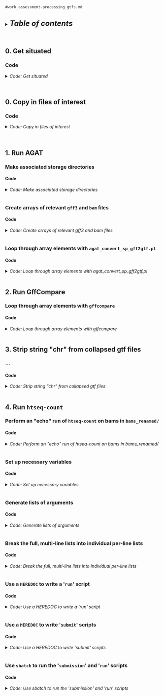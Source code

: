 
`#work_assessment-processing_gtfs.md`
<br />
<br />

<details>
<summary><b><font size="+2"><i>Table of contents</i></font></b></summary>
<!-- MarkdownTOC -->

1. [0. Get situated](#0-get-situated)
    1. [Code](#code)
1. [0. Copy in files of interest](#0-copy-in-files-of-interest)
    1. [Code](#code-1)
1. [1. Run AGAT](#1-run-agat)
    1. [Make associated storage directories](#make-associated-storage-directories)
        1. [Code](#code-2)
    1. [Create arrays of relevant `gff3` and `bam` files](#create-arrays-of-relevant-gff3-and-bam-files)
        1. [Code](#code-3)
    1. [Loop through array elements with `agat_convert_sp_gff2gtf.pl`](#loop-through-array-elements-with-agat_convert_sp_gff2gtfpl)
        1. [Code](#code-4)
1. [2. Run GffCompare](#2-run-gffcompare)
    1. [Loop through array elements with `gffcompare`](#loop-through-array-elements-with-gffcompare)
        1. [Code](#code-5)
1. [3. Strip string "chr" from collapsed gtf files](#3-strip-string-chr-from-collapsed-gtf-files)
    1. [...](#)
        1. [Code](#code-6)
1. [4. Run `htseq-count`](#4-run-htseq-count)
    1. [Perform an "echo" run of `htseq-count` on bams in `bams_renamed/`](#perform-an-echo-run-of-htseq-count-on-bams-in-bams_renamed)
        1. [Code](#code-7)
    1. [Set up necessary variables](#set-up-necessary-variables)
        1. [Code](#code-8)
    1. [Generate lists of arguments](#generate-lists-of-arguments)
        1. [Code](#code-9)
    1. [Break the full, multi-line lists into individual per-line lists](#break-the-full-multi-line-lists-into-individual-per-line-lists)
        1. [Code](#code-10)
    1. [Use a `HEREDOC` to write a '`run`' script](#use-a-heredoc-to-write-a-run-script)
        1. [Code](#code-11)
    1. [Use a `HEREDOC` to write '`submit`' scripts](#use-a-heredoc-to-write-submit-scripts)
        1. [Code](#code-12)
    1. [Use `sbatch` to run the '`submission`' and '`run`' scripts](#use-sbatch-to-run-the-submission-and-run-scripts)
        1. [Code](#code-13)

<!-- /MarkdownTOC -->
</details>
<br />
<br />

<a id="0-get-situated"></a>
## 0. Get situated
<a id="code"></a>
### Code
<details>
<summary><i>Code: Get situated</i></summary>

```bash
#!/bin/bash

# tmux new -s gff3
# tmux attach -t gff3
grabnode  # 8, defaults

transcriptome && 
    {
        cd "results/2023-0215" \
            || echo "cd'ing failed; check on this..."
    }

if [[ "${CONDA_DEFAULT_ENV}" != "base" ]]; then 
    conda deactivate
fi
source activate gff3_env
```
</details>
<br />
<br />

<a id="0-copy-in-files-of-interest"></a>
## 0. Copy in files of interest
<a id="code-1"></a>
### Code
<details>
<summary><i>Code: Copy in files of interest</i></summary>

```bash
#!/bin/bash

#  Already ----------------------------
p_gen="${HOME}/genomes"
p_gtf="${HOME}/tsukiyamalab/kalavatt/2022_transcriptome-construction/results/2023-0215/infiles_gtf-gff3/already"

if [[ ! -d "${p_gtf}" ]]; then mkdir -p "${p_gtf}"; fi

#  Check that files exist with the given paths
., "${p_gen}/combined_AG/gtf/combined_AG.gtf"
., "${p_gen}/combined_SC_KL_20S/gff3/combined_SC_KL_20S.gff3"
., "${p_gen}/combined_SC_KL_20S/gff3/combined_SC_KL.gff3"
., "${p_gen}/kluyveromyces_lactis_gca_000002515/Ensembl/55/gff3/Kluyveromyces_lactis_gca_000002515.ASM251v1.55.gff3"
., "${p_gen}/sacCer3/Ensembl/108/gtf/Saccharomyces_cerevisiae.R64-1-1.108.gtf"
., "${p_gen}/sacCer3/Ensembl/108/gtf/Saccharomyces_cerevisiae.R64-1-1.108.plus-chr-rename.gtf"

#  Copy in necessary files
if [[ ! -f "${p_gtf}/combined_AG.gtf" ]]; then
    cp \
        "${p_gen}/combined_AG/gtf/combined_AG.gtf" \
        "${p_gtf}/combined_AG.gtf"
fi

if [[ ! -f "${p_gtf}/combined_SC_KL_20S.gff3" ]]; then
    cp \
        "${p_gen}/combined_SC_KL_20S/gff3/combined_SC_KL_20S.gff3" \
        "${p_gtf}/combined_SC_KL_20S.gff3"
fi

if [[ ! -f "${p_gtf}/combined_SC_KL.gff3" ]]; then
    cp \
        "${p_gen}/combined_SC_KL_20S/gff3/combined_SC_KL.gff3" \
        "${p_gtf}/combined_SC_KL.gff3"
fi

if [[ ! -f "${p_gtf}/Kluyveromyces_lactis_gca_000002515.ASM251v1.55.gff3" ]]; then
    cp \
        "${p_gen}/kluyveromyces_lactis_gca_000002515/Ensembl/55/gff3/Kluyveromyces_lactis_gca_000002515.ASM251v1.55.gff3" \
        "${p_gtf}/Kluyveromyces_lactis_gca_000002515.ASM251v1.55.gff3"
fi

if [[ ! -f "${p_gtf}/Saccharomyces_cerevisiae.R64-1-1.108.gtf" ]]; then
    cp \
        "${p_gen}/sacCer3/Ensembl/108/gtf/Saccharomyces_cerevisiae.R64-1-1.108.gtf" \
        "${p_gtf}/Saccharomyces_cerevisiae.R64-1-1.108.gtf"
fi

if [[ ! -f "${p_gtf}/Saccharomyces_cerevisiae.R64-1-1.108.plus-chr-rename.gtf" ]]; then
    cp \
        "${p_gen}/sacCer3/Ensembl/108/gtf/Saccharomyces_cerevisiae.R64-1-1.108.plus-chr-rename.gtf" \
        "${p_gtf}/Saccharomyces_cerevisiae.R64-1-1.108.plus-chr-rename.gtf"
fi


#  Trinity-GG -------------------------
p_trinity="${HOME}/tsukiyamalab/kalavatt/2022_transcriptome-construction/results/2023-0111/outfiles_GMAP_rough-draft/Trinity-GG"
p_gtf="${HOME}/tsukiyamalab/kalavatt/2022_transcriptome-construction/results/2023-0215/infiles_gtf-gff3"

if [[ ! -d "${p_gtf}/Trinity-GG" ]]; then
    echo " No \${p_gtf}/Trinity-GG... Copying it in now"
    cp -r "${p_trinity}" "${p_gtf}"
fi
```
</details>
<br />
<br />

<a id="1-run-agat"></a>
## 1. Run AGAT
<a id="make-associated-storage-directories"></a>
### Make associated storage directories
<a id="code-2"></a>
#### Code
<details>
<summary><i>Code: Make associated storage directories</i></summary>

```bash
#!/bin/bash

mkdir -p outfiles_gtf-gff3/{already,Trinity-GG}
mkdir -p outfiles_gtf-gff3/Trinity-GG/{G_N,Q_N}/err_out

mkdir -p outfiles_htseq-count/{already,Trinity-GG}
mkdir -p outfiles_htseq-count/Trinity-GG/{G_N,Q_N}/{sh,list,err_out}
```
</details>
<br />

<a id="create-arrays-of-relevant-gff3-and-bam-files"></a>
### Create arrays of relevant `gff3` and `bam` files
<a id="code-3"></a>
#### Code
<details>
<summary><i>Code: Create arrays of relevant gff3 and bam files</i></summary>

```bash
#!/bin/bash

unset stems
typeset -a stems
while IFS=" " read -r -d $'\0'; do
    stems+=( "${REPLY%.gff3}" )
done < <(\
    find . \
        -type f \
        -name "trinity*.gff3" \
        -print0 \
            | sort -z\
)
echo_test "${stems[@]}"
echo "${#stems[@]}"  # 12

unset bams
typeset -a bams
while IFS=" " read -r -d $'\0'; do
    bams+=( "${REPLY}" )
done < <(\
    find "bams_renamed/UT_prim_UMI" \
        -type l \
        -name "*ovn*bam" \
        -print0 \
            | sort -z \
)
echo_test "${bams[@]}"
echo "${#bams[@]}"  # 8
```
</details>
<br />

<a id="loop-through-array-elements-with-agat_convert_sp_gff2gtfpl"></a>
### Loop through array elements with `agat_convert_sp_gff2gtf.pl`
<a id="code-4"></a>
#### Code
<details>
<summary><i>Code: Loop through array elements with agat_convert_sp_gff2gtf.pl</i></summary>

```bash
#!/bin/bash

for h in ./outfiles_gtf-gff3/Trinity-GG/{G_N,Q_N}/trinity-gg_*.gtf; do
    if [[ ! -e "${h}" ]]; then
        for i in "${stems[@]}"; do
            in="${i}.gff3"
            out="$(echo "${i}" | sed 's/infiles/outfiles/g' - )"
            err_out="$(dirname "${out}")/err_out/01-agat.$(basename "${out}")"
            echo "Running agat_convert_sp_gff2gtf.pl"
            echo "        in   ${in}"
            echo "       out  ${out}.gtf"
            echo "    stdout  ${err_out}.stdout.txt"
            echo "    stderr  ${err_out}.stderr.txt"
            echo ""

            agat_convert_sp_gff2gtf.pl \
                --gff "${in}" \
                -o "${out}.gtf" \
                    > >(tee -a "${err_out}.stdout.txt") \
                    2> >(tee -a "${err_out}.stderr.txt")
        done
    else
        echo "Files already exist; thus, skipping the running of AGAT"
    fi
    
    break
done
```
</details>
<br />

<a id="2-run-gffcompare"></a>
## 2. Run GffCompare
<a id="loop-through-array-elements-with-gffcompare"></a>
### Loop through array elements with `gffcompare`
<a id="code-5"></a>
#### Code
<details>
<summary><i>Code: Loop through array elements with gffcompare</i></summary>

```bash
#!/bin/bash

for h in ./outfiles_gtf-gff3/Trinity-GG/{G_N,Q_N}/trinity-gg_*.gffcompare; do
    if [[ ! -e "${h}" ]]; then
        for i in "${stems[@]}"; do
            in="$(echo "${i}" | sed 's/infiles/outfiles/g' - ).gtf"
            out="${in%.gtf}"
            err_out="$(dirname "${out}")/err_out/02-gffcompare.$(basename "${out}")"
            echo "Running gffcompare"
            echo "        in  ${in}"
            echo "       out  ${out}"
            echo "    stdout  ${err_out}.stdout.txt"
            echo "    stderr  ${err_out}.stderr.txt"
            echo ""
            
            echo "\
            gffcompare -C \"${in}\" \\
                -o \"${out}\" \\
                    > >(tee -a \"${err_out%.gtf}.stdout.txt\") \\
                    2> >(tee -a \"${err_out%.gtf}.stderr.txt\")
            "

            gffcompare -C "${in}" \
                -o "${out}.gffcompare" \
                > >(tee -a "${err_out%.gtf}.stdout.txt") \
                2> >(tee -a "${err_out%.gtf}.stderr.txt")
        done
    else
        echo "Files already exist; thus, skipping the running of GffCompare"
    fi

    break
done
```
</details>
<br />

<a id="3-strip-string-chr-from-collapsed-gtf-files"></a>
## 3. Strip string "chr" from collapsed gtf files
<a id="..."></a>
### ...
<a id="code-6"></a>
#### Code
<details>
<summary><i>Code: Strip string "chr" from collapsed gtf files</i></summary>

```bash
#!/bin/bash
#DONTRUN #CONTINUE

for h in ./outfiles_gtf-gff3/Trinity-GG/{G_N,Q_N}/trinity-gg_*.gffcompare.combined.sans-chr.gtf; do
    if [[ ! -e "${h}" ]]; then
        for i in "${stems[@]}"; do
            in="$(echo "${i}" | sed 's/infiles/outfiles/g' - ).gffcompare.combined.gtf"
            out="${in%.gtf}.sans-chr.gtf"
            err_out="$(dirname "${out}")/err_out/03-chr-rename.$(basename "${out}" .gffcompare.combined.sans-chr.gtf)"
            echo "Running htseq-count"
            echo "        in                        ${in}"
            echo "       out                        ${out}"
            echo "    stdout  ${err_out}.stdout.txt"
            echo "    stderr  ${err_out}.stderr.txt"
            echo ""

            echo "awk -F '\t' 'BEGIN {OFS = FS} { gsub(/chr/, "", \$1); print }' ${in} > ${out}"

            awk -F '\t' 'BEGIN {OFS = FS} { gsub(/chr/, "", $1); print }' ${in} > ${out}
        done
    else
        echo "Files already exist; thus, skipping the running of awk"
    fi

    break
done
```
</details>
<br />

<a id="4-run-htseq-count"></a>
## 4. Run `htseq-count`
<a id="perform-an-echo-run-of-htseq-count-on-bams-in-bams_renamed"></a>
### Perform an "echo" run of `htseq-count` on bams in `bams_renamed/`
<a id="code-7"></a>
#### Code
<details>
<summary><i>Code: Perform an "echo" run of htseq-count on bams in bams_renamed/</i></summary>

```bash
#!/bin/bash

h=0
for i in "strd-eq" "strd-rv"; do
    for j in "all" "none"; do
        for k in "${stems[@]}"; do
            # i="reverse"  # echo "${i}"
            # j="all"  # echo "${j}"
            # k="${stems[0]}"  # echo "${k}"            
            in="$(echo "${k}" | sed 's/infiles/outfiles/g' - ).gffcompare.combined.sans-chr.gtf"  # ., "${in}"
            out="$(echo "${k}" | sed 's/infiles_gtf-gff3/outfiles_htseq-count/g' - ).hc-${i}.tsv"  # echo "${out}"
            err_out="$(dirname "${out}")/err_out/03-htseq-count-${i}.$(basename "${out}" .tsv)"  # echo "${err_out}"
            echo "Running htseq-count"
            echo "        in                                    ${in}"
            echo "       out                                 ${out}"
            echo "    stdout  ${err_out}.stdout.txt"
            echo "    stderr  ${err_out}.stderr.txt"
            echo ""

            if [[ "${i}" == "strd-eq" ]]; then
                hc_strd="yes"
            elif [[ "${i}" == "strd-rv" ]]; then
                hc_strd="reverse"
            fi

            let h++
            printf "    Iteration '%d'\n\n" "${h}"

            echo "\
            htseq-count \\
                --order \"pos\" \\
                --stranded \"${hc_strd}\" \\
                --nonunique \"all\" \\
                --type \"transcript\" \\
                --idattr \"gene_id\" \\
                --nprocesses \"${SLURM_CPUS_ON_NODE}\" \\
                --counts_output \"${out}\" \\
                --with-header \\
                \${bams[*]} \\
                \"${in}\" \\
                     > >(tee -a \"${err_out}.stdout.txt\") \\
                    2> >(tee -a \"${err_out}.stderr.txt\")
            "

            # start="$(date +%s.%N)"
            # htseq-count \
            #     --order "pos" \
            #     --stranded "${i}" \
            #     --nonunique "all" \
            #     --type "transcript" \
            #     --idattr "gene_id" \
            #     --nprocesses "${SLURM_CPUS_ON_NODE}" \
            #     --counts_output "${out}" \
            #     --with-header \
            #     ${bams[*]} \
            #     "${in}" \
            #         > >(tee -a "${err_out}.stdout.txt") \
            #         2> >(tee -a "${err_out}.stderr.txt")
            # end="$(date +%s.%N)"
            # run_time="$( echo "$end - $start" | bc -l )"
            # echo "${run_time}"  # ~18 minutes per iteration
        done
    done
done
```
</details>
<br />

<a id="set-up-necessary-variables"></a>
### Set up necessary variables
<a id="code-8"></a>
#### Code
<details>
<summary><i>Code: Set up necessary variables</i></summary>

```bash
#!/bin/bash
#DONTRUN #CONTINUE

script_run="run_htseq-count.sh"  # echo "${script_run}"
script_submit="submit_run_htseq-count.sh"  # echo "${script_submit}"
threads=16  # echo "${threads}"

store_scripts_G="outfiles_htseq-count/Trinity-GG/G_N/sh"  # echo "${store_scripts_G}"  # ., "${store_scripts_G}"
store_scripts_Q="outfiles_htseq-count/Trinity-GG/Q_N/sh"  # echo "${store_scripts_Q}"  # ., "${store_scripts_Q}"

store_err_out_G="outfiles_htseq-count/Trinity-GG/G_N/err_out"  # echo "${store_err_out_G}"  # ., "${store_err_out_G}"
store_err_out_Q="outfiles_htseq-count/Trinity-GG/Q_N/err_out"  # echo "${store_err_out_Q}"  # ., "${store_err_out_Q}"

store_lists_G="outfiles_htseq-count/Trinity-GG/G_N/list"  # echo "${store_lists_G}"  # ., "${store_lists_G}"
store_lists_Q="outfiles_htseq-count/Trinity-GG/Q_N/list"  # echo "${store_lists_Q}"  # ., "${store_lists_Q}"

list="Trinity-GG.htseq-count.txt"  # echo "${list}"
max_id_job=12  # echo "${max_id_job}"
max_id_task=12  # echo "${max_id_task}"
```
</details>
<br />

<a id="generate-lists-of-arguments"></a>
### Generate lists of arguments
<a id="code-9"></a>
#### Code
<details>
<summary><i>Code: Generate lists of arguments</i></summary>

```bash
#!/bin/bash
#DONTRUN #CONTINUE

unset stranded
typeset -a stranded=("yes" "reverse")
echo_test "${stranded[@]}"
echo "${#stranded[@]}"

if [[ -f "${store_lists_G}/${list}" ]]; then
    rm "${store_lists_G}/${list}"
fi

if [[ -f "${store_lists_Q}/${list}" ]]; then
    rm "${store_lists_Q}/${list}"
fi

#  Header -----------------------------
if [[ -f "${store_lists_G}/${list}" ]]; then
    rm "${store_lists_G}/${list}"
fi
echo "stranded \
infile \
outfile \
err_out" \
    > "${store_lists_G}/${list}"
#  ., "${store_lists_G}/${list}"
#  vi "${store_lists_G}/${list}"
# cat "${store_lists_G}/${list}"

if [[ -f "${store_lists_Q}/${list}" ]]; then
    rm "${store_lists_Q}/${list}"
fi
echo "stranded \
infile \
outfile \
err_out" \
    > "${store_lists_Q}/${list}"
#  ., "${store_lists_Q}/${list}"
#  vi "${store_lists_Q}/${list}"
# cat "${store_lists_Q}/${list}"

#  Body -------------------------------
for i in "${stranded[@]}"; do
    for j in "${stems[@]}"; do
        st="${i}"
        in="$(echo "${j}" | sed 's/infiles/outfiles/g' - ).gffcompare.combined.sans-chr.gtf"
        ou="$(echo "${j}" | sed 's/infiles_gtf-gff3/outfiles_htseq-count/g' - ).htseq-count-${st}.tsv"
        er="$(dirname "${ou}")/err_out/03-htseq-count-${st}.$(basename "${ou}" .tsv)"

        echo "${st} ${in} ${ou} ${er}"
        echo ""

        if [[ "${j}" == *G_N* ]]; then
            echo "${st} ${in} ${ou} ${er}" >> "${store_lists_G}/${list}"
        elif [[ "${j}" == *Q_N* ]]; then
            echo "${st} ${in} ${ou} ${er}" >> "${store_lists_Q}/${list}"
        fi
        #        ., "${store_lists_G}"
        #        ., "${store_lists_G}/${list}"
        #     wc -l "${store_lists_G}/${list}"
        #  head -20 "${store_lists_G}/${list}"
        #
        #        ., "${store_lists_Q}"
        #        ., "${store_lists_Q}/${list}"
        #     wc -l "${store_lists_Q}/${list}"
        #  head -20 "${store_lists_Q}/${list}"
    done
done
```
</details>
<br />

<a id="break-the-full-multi-line-lists-into-individual-per-line-lists"></a>
### Break the full, multi-line lists into individual per-line lists
<a id="code-10"></a>
#### Code
<details>
<summary><i>Code: Break the full, multi-line lists into individual per-line lists</i></summary>

```bash
#!/bin/bash
#DONTRUN #CONTINUE

if [[ -f "${store_lists_G}/${list%.txt}.4.txt" ]]; then
    rm \
        "${store_lists_G}/"${list%.txt}.?.txt \
        "${store_lists_G}/"${list%.txt}.??.txt
fi
#  ., "${store_lists_G}"
#  vi "${store_lists_G}/${list}"  # :q
# cat "${store_lists_G}/${list}"  # :q

typeset -i i=0
sed 1d "${store_lists_G}/${list}" | while read -r line; do
    #  Increment with each line
    i=$(( i + 1 ))

    #  File for job submission
    individual="${list%.txt}.${i}.txt"  # echo "${individual}"

    #  If present, remove infile with header and single-line body
    [[ ! -e "${store_lists_G}/${individual}" ]] || rm "${store_lists_G}/${individual}"
    # echo "${store_lists}/${individual}"

    #  Generate infile with header and single-line body
    # echo "$(head -n 1 ${list})" >> "${individual}"
    head -n 1 "${store_lists_G}/${list}" >> "${store_lists_G}/${individual}"  # cat "${store_lists}/${individual}"
    echo "${line}" >> "${store_lists_G}/${individual}"  # cat "${store_lists}/${individual}"

    # echo "Created file: ${store_lists_G}/${individual}"
done
#  ., "${store_lists_G}"
#  vi "${store_lists_G}/${list%.txt}.4.txt"  # :q
# cat "${store_lists_G}/${list%.txt}.4.txt"

if [[ -f "${store_lists_Q}/${list%.txt}.4.txt" ]]; then
    # rm "${store_lists}/"${list%.txt}.{?,??,???}.txt
    rm \
        "${store_lists_Q}/"${list%.txt}.?.txt \
        "${store_lists_Q}/"${list%.txt}.??.txt
fi
#  ., "${store_lists_Q}"
#  vi "${store_lists_Q}/${list}"  # :q
# cat "${store_lists_Q}/${list}"  # :q

typeset -i i=0
sed 1d "${store_lists_Q}/${list}" | while read -r line; do
    #  Increment with each line
    i=$(( i + 1 ))

    #  File for job submission
    individual="${list%.txt}.${i}.txt"  # echo "${individual}"

    #  If present, remove infile with header and single-line body
    [[ ! -e "${store_lists_Q}/${individual}" ]] || rm "${store_lists_Q}/${individual}"
    # echo "${store_lists}/${individual}"

    #  Generate infile with header and single-line body
    # echo "$(head -n 1 ${list})" >> "${individual}"
    head -n 1 "${store_lists_Q}/${list}" >> "${store_lists_Q}/${individual}"  # cat "${store_lists}/${individual}"
    echo "${line}" >> "${store_lists_Q}/${individual}"  # cat "${store_lists}/${individual}"

    # echo "Created file: ${store_lists_Q}/${individual}"
done
#  ., "${store_lists_Q}"
#  vi "${store_lists_Q}/${list%.txt}.4.txt"  # :q
# cat "${store_lists_Q}/${list%.txt}.4.txt"
```
</details>
<br />

<a id="use-a-heredoc-to-write-a-run-script"></a>
### Use a `HEREDOC` to write a '`run`' script
<a id="code-11"></a>
#### Code
<details>
<summary><i>Code: Use a HEREDOC to write a 'run' script</i></summary>

```bash
#!/bin/bash
#DONTRUN #CONTINUE

if [[ -f "${store_scripts_G}/${script_run}" ]]; then
    rm "./${store_scripts_G}/${script_run}"
fi

if [[ -f "${store_scripts_Q}/${script_run}" ]]; then
    rm "./${store_scripts_Q}/${script_run}"
fi

cat << script > "${script_run}"
#!/bin/bash

#  ${script_run}
#  KA
#  $(date '+%Y-%m%d')


#  ------------------------------------
print_message_exit() {
    # Print a message and exit
    #
    # :param 1: message to be printed <chr>
    echo "\${1}"
    exit 1
}


check_file_exists() {
    # Check that a file exists; exit if it does not
    # 
    # :param 1: file, including path <chr>
    [[ -f "\${1}" ]] ||
        {
            echo -e "Exiting: File \${1} does not exist.\n"
            exit 1
        }
}


#  ------------------------------------
#TODO Help message
#  ...

while getopts "a:" opt; do
    case "\${opt}" in
        a) arguments="\${OPTARG}" ;;
        *) print_message_exit "\${help}" ;;
    esac
done

[[ -z "\${arguments}" ]] && print_message_exit "\${help}"
check_file_exists "\${arguments}"


#  Echo -------------------------------
parallel --header : --colsep " " -k -j 1 echo \\
    'htseq-count \\
        --order pos \\
        --stranded {stranded} \\
        --nonunique all \\
        --type transcript \\
        --idattr gene_id \\
        --nprocesses ${threads} \\
        --counts_output {outfile} \\
        --with-header \\
        ${bams[*]} \\
        {infile} \\
            > {err_out}.stdout.txt \\
            2> {err_out}.stderr.txt' \\
:::: "\${arguments}"


#  Run --------------------------------
parallel --header : --colsep " " -k -j 1 \\
    'htseq-count \\
        --order pos \\
        --stranded {stranded} \\
        --nonunique all \\
        --type transcript \\
        --idattr gene_id \\
        --nprocesses ${threads} \\
        --counts_output {outfile} \\
        --with-header \\
        ${bams[*]} \\
        {infile} \\
            > {err_out}.stdout.txt \\
            2> {err_out}.stderr.txt' \\
:::: "\${arguments}"
script
chmod +x "${script_run}"

cp "${script_run}" "${store_scripts_G}/${script_run}"
cp "${script_run}" "${store_scripts_Q}/${script_run}"

if [[ -f "${store_scripts_G}/${script_run}" ]] &&
   [[ -f "${store_scripts_Q}/${script_run}" ]]
then
    rm "./${script_run}"
fi
#  cd "./${store_scripts_G}"
#  ., "./${store_scripts_G}/${script_run}"
#  vi "./${store_scripts_G}/${script_run}"  # :q
# cat "./${store_scripts_G}/${script_run}"
#
#  cd "./${store_scripts_Q}"
#  ., "./${store_scripts_Q}/${script_run}"
#  vi "./${store_scripts_Q}/${script_run}"  # :q
# cat "./${store_scripts_Q}/${script_run}"
```
</details>
<br />

<a id="use-a-heredoc-to-write-submit-scripts"></a>
### Use a `HEREDOC` to write '`submit`' scripts
<a id="code-12"></a>
#### Code
<details>
<summary><i>Code: Use a HEREDOC to write 'submit' scripts</i></summary>

```bash
#!/bin/bash
#DONTRUN #CONTINUE

if [[ -f "./${store_scripts_G}/${script_submit}" ]]; then
    rm "./${store_scripts_G}/${script_submit}"
fi
cat << script > "${store_scripts_G}/${script_submit}"
#!/bin/bash

#SBATCH --job-name=${script_run}
#SBATCH --nodes=1
#SBATCH --cpus-per-task=${threads}
#SBATCH --error=./${store_err_out_G}/${script_run%.sh}.%A-%a.err.txt
#SBATCH --output=./${store_err_out_G}/${script_run%.sh}.%A-%a.out.txt
#SBATCH --array=1-${max_id_job}%${max_id_task}

#  ${script_submit}
#  KA
#  $(date '+%Y-%m%d')

name="\$(
    cat "./${store_lists_G}/${list%.txt}.\${SLURM_ARRAY_TASK_ID}.txt" \\
        | awk -v OFS='\t' 'FNR == 2 { print \$3 }' \\
        | sed 's:\./outfiles_htseq-count/Trinity-GG/::g' \\
        | sed 's:\/:\.:g' \\
        | sed 's:\.tsv::g'
)"

ln -f \\
    ${store_err_out_G}/${script_run%.sh}.\${SLURM_ARRAY_JOB_ID}-\${SLURM_ARRAY_TASK_ID}.out.txt \\
    ${store_err_out_G}/${script_run%.sh}.\${name}.\${SLURM_ARRAY_JOB_ID}-\${SLURM_ARRAY_TASK_ID}.out.txt

ln -f \\
    ${store_err_out_G}/${script_run%.sh}.\${SLURM_ARRAY_JOB_ID}-\${SLURM_ARRAY_TASK_ID}.err.txt \\
    ${store_err_out_G}/${script_run%.sh}.\${name}.\${SLURM_ARRAY_JOB_ID}-\${SLURM_ARRAY_TASK_ID}.err.txt

srun \\
    "${store_scripts_G}/${script_run}" \\
        -a "./${store_lists_G}/${list%.txt}.\${SLURM_ARRAY_TASK_ID}.txt"

rm \\
    ${store_err_out_G}/${script_run%.sh}.\${SLURM_ARRAY_JOB_ID}-\${SLURM_ARRAY_TASK_ID}.out.txt

rm \\
    ${store_err_out_G}/${script_run%.sh}.\${SLURM_ARRAY_JOB_ID}-\${SLURM_ARRAY_TASK_ID}.err.txt
script
#  ., "${store_scripts_G}"
#  ., "${store_scripts_G}/${script_submit}"
#  vi "${store_scripts_G}/${script_submit}"  # :q
# cat -n "${store_scripts_G}/${script_submit}"

if [[ -f "./${store_scripts_Q}/${script_submit}" ]]; then
    rm "./${store_scripts_Q}/${script_submit}"
fi
cat << script > "${store_scripts_Q}/${script_submit}"
#!/bin/bash

#SBATCH --job-name=${script_run}
#SBATCH --nodes=1
#SBATCH --cpus-per-task=${threads}
#SBATCH --error=./${store_err_out_Q}/${script_run%.sh}.%A-%a.err.txt
#SBATCH --output=./${store_err_out_Q}/${script_run%.sh}.%A-%a.out.txt
#SBATCH --array=1-${max_id_job}%${max_id_task}

#  ${script_submit}
#  KA
#  $(date '+%Y-%m%d')

name="\$(
    cat "./${store_lists_Q}/${list%.txt}.\${SLURM_ARRAY_TASK_ID}.txt" \\
        | awk -v OFS='\t' 'FNR == 2 { print \$3 }' \\
        | sed 's:\./outfiles_htseq-count/Trinity-GG/::g' \\
        | sed 's:\/:\.:g' \\
        | sed 's:\.tsv::g'
)"

ln -f \\
    ${store_err_out_Q}/${script_run%.sh}.\${SLURM_ARRAY_JOB_ID}-\${SLURM_ARRAY_TASK_ID}.out.txt \\
    ${store_err_out_Q}/${script_run%.sh}.\${name}.\${SLURM_ARRAY_JOB_ID}-\${SLURM_ARRAY_TASK_ID}.out.txt

ln -f \\
    ${store_err_out_Q}/${script_run%.sh}.\${SLURM_ARRAY_JOB_ID}-\${SLURM_ARRAY_TASK_ID}.err.txt \\
    ${store_err_out_Q}/${script_run%.sh}.\${name}.\${SLURM_ARRAY_JOB_ID}-\${SLURM_ARRAY_TASK_ID}.err.txt

srun \\
    "${store_scripts_Q}/${script_run}" \\
        -a "./${store_lists_Q}/${list%.txt}.\${SLURM_ARRAY_TASK_ID}.txt"

rm \\
    ${store_err_out_Q}/${script_run%.sh}.\${SLURM_ARRAY_JOB_ID}-\${SLURM_ARRAY_TASK_ID}.out.txt

rm \\
    ${store_err_out_Q}/${script_run%.sh}.\${SLURM_ARRAY_JOB_ID}-\${SLURM_ARRAY_TASK_ID}.err.txt
script
#  ., "${store_scripts_Q}"
#  ., "${store_scripts_Q}/${script_submit}"
#  vi "${store_scripts_Q}/${script_submit}"  # :q
# cat -n "${store_scripts_Q}/${script_submit}"
```
</details>
<br />

<a id="use-sbatch-to-run-the-submission-and-run-scripts"></a>
### Use `sbatch` to run the '`submission`' and '`run`' scripts
<a id="code-13"></a>
#### Code
<details>
<summary><i>Code: Use sbatch to run the 'submission' and 'run' scripts</i></summary>

```bash
#!/bin/bash
#DONTRUN #CONTINUE

if [[ "${CONDA_DEFAULT_ENV}" != "base" ]]; then 
    conda deactivate
fi
source activate gff3_env

sbatch "${store_scripts_G}/${script_submit}"
sbatch "${store_scripts_Q}/${script_submit}"
```
<br />
